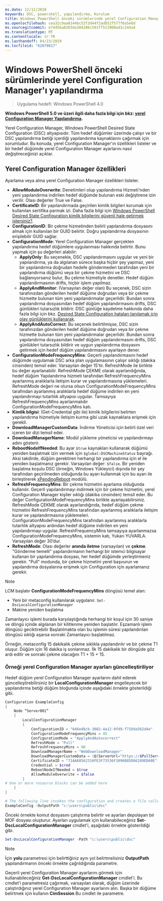 ```yaml
---
ms.date: 12/12/2018
keywords: DSC, powershell, yapılandırma, Kurulum
title: Windows PowerShell önceki sürümlerinde yerel Configuration Manager'ı yapılandırma
ms.openlocfilehash: cea32c9aa8144bc52f3d44f2ad852f577f6a5e6d
ms.sourcegitcommit: e7445ba8203da304286c591ff513900ad1c244a4
ms.translationtype: MT
ms.contentlocale: tr-TR
ms.lasthandoff: 04/23/2019
ms.locfileid: "62079617"
---
```

# <a name="configuring-the-local-configuration-manager-in-previous-versions-of-windows-powershell"></a>Windows PowerShell önceki sürümlerinde yerel Configuration Manager'ı yapılandırma

>Uygulama hedefi: Windows PowerShell 4.0

**Windows PowerShell 5.0 ve üzeri ilgili daha fazla bilgi için bkz: [yerel Configuration Manager Yapılandırma](metaConfig.md).**

Yerel Configuration Manager, Windows PowerShell Desired State Configuration (DSC) altyapısıdır.
Tüm hedef düğümler üzerinde çalışır ve bir DSC yapılandırma betiği içerdiği yapılandırma kaynaklarını çağırmak için sorumludur.
Bu konuda, yerel Configuration Manager'ın özellikleri listeler ve bir hedef düğümde yerel Configuration Manager ayarlarını nasıl değiştireceğinizi açıklar.

## <a name="local-configuration-manager-properties"></a>Yerel Configuration Manager özellikleri

Ayarlama veya alma yerel Configuration Manager özellikleri listeler.

- **AllowModuleOverwrite**: Denetimleri olup yapılandırma Hizmeti'nden yeni yapılandırma indirilen hedef düğümde bulunan eski değiştirene izin verilir. Olası değerler True ve False.
- **CertificateID**: Bir yapılandırmada geçirilen kimlik bilgileri korumak için kullanılan sertifika parmak izi. Daha fazla bilgi için [Windows PowerShell Desired State Configuration kimlik bilgilerini güvenli hale getirmek istersiniz?](https://blogs.msdn.microsoft.com/powershell/2014/01/31/want-to-secure-credentials-in-windows-powershell-desired-state-configuration/).
- **ConfigurationID**: Bir çekme hizmetinden belirli yapılandırma dosyasını almak için kullanılan bir GUID belirtir. Doğru yapılandırma dosyasının erişilebilir GUID sağlar.
- **ConfigurationMode**: Yerel Configuration Manager gerçekten yapılandırma hedef düğümlere uygulanması hakkında belirtir. Bunu yapmak için şu değerleri alabilir:
  - **ApplyOnly**: Bu seçenekle, DSC yapılandırmasını uygular ve yeni bir yapılandırma, ya da algılanan sürece başka hiçbir şey yapmaz, yeni bir yapılandırma doğrudan hedefe göndermeden tarafından yeni bir yapılandırma düğümü veya bir çekme hizmetini ve DSC bağlanıyorsanız bulur, Bu çekme hizmetiyle denetler. Hedef düğüm yapılandırmasının drifts, hiçbir işlem yapılmaz.
  - **ApplyAndMonitor**: (Varsayılan değer olan) Bu seçenek, DSC sizin tarafınızdan gönderilen hedef düğüme doğrudan veya bir çekme hizmette bulunan tüm yeni yapılandırmalar geçerlidir. Bundan sonra yapılandırma dosyasından hedef düğüm yapılandırmasını drifts, DSC günlükleri tutarsızlık bildirir. DSC günlüğe kaydetme hakkında daha fazla bilgi için bkz. [Desired State Configuration hataları tanılamak için olay günlüklerini kullanarak](http://blogs.msdn.com/b/powershell/archive/2014/01/03/using-event-logs-to-diagnose-errors-in-desired-state-configuration.aspx).
  - **ApplyAndAutoCorrect**: Bu seçenek belirtilmişse, DSC sizin tarafınızdan gönderilen hedef düğüme doğrudan veya bir çekme hizmette bulunan tüm yeni yapılandırmalar geçerlidir. Bundan sonra yapılandırma dosyasından hedef düğüm yapılandırmasını drifts, DSC günlükleri tutarsızlık bildirir ve uygun yapılandırma dosyasını getirmek için hedef düğüm yapılandırmasını ayarlayın dener.
- **ConfigurationModeFrequencyMins**: Geçerli yapılandırmasını hedef düğümde uygulamak DSC arka plan uygulamasının çalışır sıklığı (dakika cinsinden) temsil eder. Varsayılan değer 15'tir. RefreshMode ile birlikte bu değer ayarlanabilir. RefreshMode ÇEKME olarak ayarlandığında, hedef düğüm Yapılandırma hizmeti tarafından RefreshFrequencyMins ayarlanmış aralıklarla iletişim kurar ve yapılandırmasına yüklemeleri. RefreshMode değeri ne olursa olsun ConfigurationModeFrequencyMins tarafından ayarlanmış aralıklarla hedef düğüme indirilen en yeni yapılandırmayı tutarlılık altyapısı uygular. Tamsayıya RefreshFrequencyMins ayarlanmalıdır ConfigurationModeFrequencyMins katı.
- **Kimlik bilgisi**: (Get-Credential gibi ile) kimlik bilgilerini belirten yapılandırma hizmetiyle iletişim kurma gibi uzak kaynaklara erişmek için gerekli.
- **DownloadManagerCustomData**: İndirme Yöneticisi için belirli özel veri içeren bir dizi temsil eder.
- **DownloadManagerName**: Modül yükleme yöneticisi ve yapılandırmayı adını gösterir.
- **RebootNodeIfNeeded**: Bu ayar `$true` kaynakları kullanarak düğümü yeniden başlatmak izin vermek için `$global:DSCMachineStatus` bayrağı. Aksi takdirde, düğüm gerektiren herhangi bir yapılandırma için el ile yeniden başlatmanız gerekir. Varsayılan değer: `$false`. Bir yeniden başlatma koşulu DSC (örneğin, Windows Yükleyici) dışında bir şey tarafından geçirilmeden olduğunda bu ayarı kullanmak için bu ayarı ile birleştirerek [xPendingReboot](https://github.com/powershell/xpendingreboot) modülü.
- **RefreshFrequencyMins**: Bir çekme hizmetini ayarlama olduğunda kullanılır. Geçerli yapılandırmayı indirmek için bir çekme hizmetini, yerel Configuration Manager kişiler sıklığı (dakika cinsinden) temsil eder. Bu değer ConfigurationModeFrequencyMins birlikte ayarlayabilirsiniz. RefreshMode ÇEKME olarak ayarlandığında, hedef düğüm çekme hizmetini RefreshFrequencyMins tarafından ayarlanmış aralıklarla iletişim kurar ve yapılandırmasına yüklemeleri. ConfigurationModeFrequencyMins tarafından ayarlanmış aralıklarla tutarlılık altyapısı ardından hedef düğüme indirilen en yeni yapılandırmayı uygular. RefreshFrequencyMins tamsayıya ayarlanmazsa ConfigurationModeFrequencyMins, sistemin katı, Yukarı YUVARLA. Varsayılan değer 30’dur.
- **RefreshMode**: Olası değerler **anında iletme** (varsayılan) ve **çekme**. "Gönderme temelli" yapılandırmanın herhangi bir istemci bilgisayar kullanan bir yapılandırma dosyası, her hedef düğümde yerleştirmeniz gerekir. "Pull" modunda, bir çekme hizmetini yerel başvurun ve yapılandırma dosyalarına erişmek için Configuration için ayarlamanız gerekir.

> [!NOTE]
> LCM başlatır **ConfigurationModeFrequencyMins** döngüsü temel alan:
>
> - Yeni bir metaconfig kullanılarak uygulanır. `Set-DscLocalConfigurationManager`
> - Makine yeniden başlatma
>
> Zamanlayıcı işlemi burada karşılaştığında herhangi bir koşul için 30 saniye ve döngü içinde algılanan bir kilitlenme yeniden başlatılır.
> Eşzamanlı işlem döngüsü geciktirebilir Başlatılmakta olan bu işlemin süresi yapılandırılan döngüsü sıklığı aşarsa sonraki Zamanlayıcı başlatılmaz.
>
> Örneğin, metaconfig 15 dakikalık çekme sıklıkla yapılandırılır ve bir çekme T1 oluşur.  Düğüm için 16 dakika iş sonlanmaz.  İlk 15 dakikalık bir döngüde göz ardı edilir ve sonraki çekme olacağını T1 + 15 + 15.

### <a name="example-of-updating-local-configuration-manager-settings"></a>Örneği yerel Configuration Manager ayarları güncelleştiriliyor

Hedef düğüm yerel Configuration Manager ayarlarını dahil ederek güncelleştirebilirsiniz bir **LocalConfigurationManager** engelleyecek bir yapılandırma betiği düğüm bloğunda içinde aşağıdaki örnekte gösterildiği gibi.

```powershell
Configuration ExampleConfig
{
    Node “Server001”
    {
        LocalConfigurationManager
        {
            ConfigurationID = "646e48cb-3082-4a12-9fd9-f71b9a562d4e"
            ConfigurationModeFrequencyMins = 45
            ConfigurationMode = "ApplyAndAutocorrect"
            RefreshMode = "Pull"
            RefreshFrequencyMins = 90
            DownloadManagerName = "WebDownloadManager"
            DownloadManagerCustomData = (@{ServerUrl="https://$PullService/psdscpullserver.svc"})
            CertificateID = "71AA68562316FE3F73536F1096B85D66289ED60E"
            Credential = $cred
            RebootNodeIfNeeded = $true
            AllowModuleOverwrite = $false
        }
# One or more resource blocks can be added here
    }
}

# The following line invokes the configuration and creates a file called Server001.meta.mof at the specified path
ExampleConfig -OutputPath "c:\users\public\dsc"
```

Önceki örnekte komut dosyasını çalıştırma belirtir ve ayarları depolayan bir MOF dosyası oluşturur.
Ayarları uygulamak için kullanabileceğiniz **Set-DscLocalConfigurationManager** cmdlet'i, aşağıdaki örnekte gösterildiği gibi.

```powershell
Set-DscLocalConfigurationManager -Path "c:\users\public\dsc"
```

> [!NOTE]
> İçin **yolu** parametresi için belirttiğiniz aynı yol belirtmelisiniz **OutputPath** yapılandırmanın önceki örnekte çağrıldığında parametre.

Geçerli yerel Configuration Manager ayarlarını görmek için kullanabileceğiniz **Get-DscLocalConfigurationManager** cmdlet'i.
Bu cmdlet'i parametresiz çağırmak, varsayılan olarak, düğüm üzerinde çalıştırdığınız yerel Configuration Manager ayarlarını alın.
Başka bir düğüme belirtmek için kullanın **CimSession** Bu cmdlet ile parametre.
